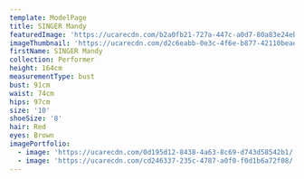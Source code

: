 ```yaml
---
template: ModelPage
title: SINGER Mandy
featuredImage: 'https://ucarecdn.com/b2a0fb21-727a-447c-a0d7-80a83e24ebe3/'
imageThumbnail: 'https://ucarecdn.com/d2c6eabb-0e3c-4f6e-b877-42110beae51d/'
firstName: SINGER Mandy
collection: Performer
height: 164cm
measurementType: bust
bust: 91cm
waist: 74cm
hips: 97cm
size: '10'
shoeSize: '8'
hair: Red
eyes: Brown
imagePortfolio:
  - image: 'https://ucarecdn.com/0d195d12-8438-4a63-8c69-d743d58542b1/'
  - image: 'https://ucarecdn.com/cd246337-235c-4787-a0f0-f0d1b6a72f08/'
---
```


